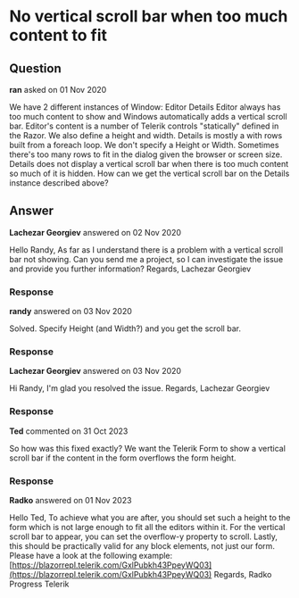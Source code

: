# No vertical scroll bar when too much content to fit

## Question

**ran** asked on 01 Nov 2020

We have 2 different instances of Window: Editor Details Editor always has too much content to show and Windows automatically adds a vertical scroll bar. Editor's content is a number of Telerik controls "statically" defined in the Razor. We also define a height and width. Details is mostly a <table> with rows built from a foreach loop. We don't specify a Height or Width. Sometimes there's too many rows to fit in the dialog given the browser or screen size. Details does not display a vertical scroll bar when there is too much content so much of it is hidden. How can we get the vertical scroll bar on the Details instance described above?

## Answer

**Lachezar Georgiev** answered on 02 Nov 2020

Hello Randy, As far as I understand there is a problem with a vertical scroll bar not showing. Can you send me a project, so I can investigate the issue and provide you further information? Regards, Lachezar Georgiev

### Response

**randy** answered on 03 Nov 2020

Solved. Specify Height (and Width?) and you get the scroll bar.

### Response

**Lachezar Georgiev** answered on 03 Nov 2020

Hi Randy, I'm glad you resolved the issue. Regards, Lachezar Georgiev

### Response

**Ted** commented on 31 Oct 2023

So how was this fixed exactly? We want the Telerik Form to show a vertical scroll bar if the content in the form overflows the form height.

### Response

**Radko** answered on 01 Nov 2023

Hello Ted, To achieve what you are after, you should set such a height to the form which is not large enough to fit all the editors within it. For the vertical scroll bar to appear, you can set the overflow-y property to scroll. Lastly, this should be practically valid for any block elements, not just our form. Please have a look at the following example: [https://blazorrepl.telerik.com/GxlPubkh43PpeyWQ03](https://blazorrepl.telerik.com/GxlPubkh43PpeyWQ03) Regards, Radko Progress Telerik
